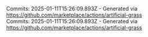 Commits: 2025-01-11T15:26:09.893Z - Generated via https://github.com/marketplace/actions/artificial-grass
<br>
Commits: 2025-01-11T15:26:09.893Z - Generated via https://github.com/marketplace/actions/artificial-grass
<br>
